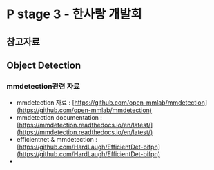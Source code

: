 # P stage 3 - 한사랑 개발회


## 참고자료

## Object Detection
### mmdetection관련 자료

- mmdetection 자료 : [https://github.com/open-mmlab/mmdetection](https://github.com/open-mmlab/mmdetection)
- mmdetection documentation : [https://mmdetection.readthedocs.io/en/latest/](https://mmdetection.readthedocs.io/en/latest/)
- efficientnet & mmdetection : [https://github.com/HardLaugh/EfficientDet-bifpn](https://github.com/HardLaugh/EfficientDet-bifpn)
-
